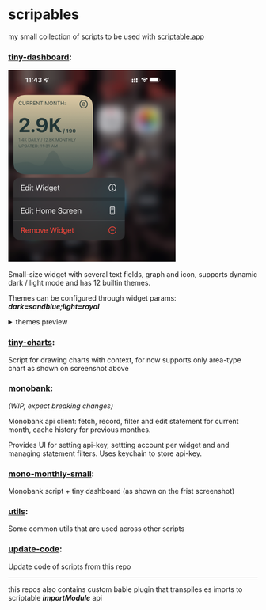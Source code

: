 # scripables
my small collection of scripts to be used with [scriptable.app](https://scriptable.app)

### [tiny-dashboard](https://github.com/Nodman/scripables/blob/main/src/tiny-dashboard.ts):


![tiny-dashboard preview](https://github.com/Nodman/scripables/blob/main/.github/screenshots/tiny-dashboard/preview.png?raw=true)

Small-size widget with several text fields, graph and icon, supports dynamic dark / light mode and has 12 builtin themes.

Themes can be configured through widget params: ***dark=sandblue;light=royal***

<details>
<summary>themes preview</summary>

*NOTE:*


*most of the colors were taken from https://uigradients.com*
*nord colors were taken from https://www.nordtheme.com*


* seablue

  ![tiny-dashboard seablue](https://github.com/Nodman/scripables/blob/main/.github/screenshots/tiny-dashboard/seablue.png?raw=true)

* cloud

  ![tiny-dashboard cloud](https://github.com/Nodman/scripables/blob/main/.github/screenshots/tiny-dashboard/cloud.png?raw=true)

* midnight
  
  ![tiny-dashboard midnight](https://github.com/Nodman/scripables/blob/main/.github/screenshots/tiny-dashboard/midnight.png?raw=true)

* royal

  ![tiny-dashboard royal](https://github.com/Nodman/scripables/blob/main/.github/screenshots/tiny-dashboard/royal.png?raw=true)

* dull

  ![tiny-dashboard dull](https://github.com/Nodman/scripables/blob/main/.github/screenshots/tiny-dashboard/dull.png?raw=true)

* anamnisar

  ![tiny-dashboard anamnisar](https://github.com/Nodman/scripables/blob/main/.github/screenshots/tiny-dashboard/anamnisar.png?raw=true)

* ash

  ![tiny-dashboard ash](https://github.com/Nodman/scripables/blob/main/.github/screenshots/tiny-dashboard/ash.png?raw=true)

* pacific

  ![tiny-dashboard pacific](https://github.com/Nodman/scripables/blob/main/.github/screenshots/tiny-dashboard/pacific.png?raw=true)

* sin

  ![tiny-dashboard sin](https://github.com/Nodman/scripables/blob/main/.github/screenshots/tiny-dashboard/sin.png?raw=true)

* sandblue

  ![tiny-dashboard sandblue](https://github.com/Nodman/scripables/blob/main/.github/screenshots/tiny-dashboard/sandblue.png?raw=true)

* nord

  ![tiny-dashboard nord](https://github.com/Nodman/scripables/blob/main/.github/screenshots/tiny-dashboard/nord.png?raw=true)

* nordlight

  ![tiny-dashboard nordlight](https://github.com/Nodman/scripables/blob/main/.github/screenshots/tiny-dashboard/nordlight.png?raw=true)

</details>



### [tiny-charts](https://github.com/Nodman/scripables/blob/main/src/tiny-charts.ts):

Script for drawing charts with context, for now supports only area-type chart as shown on screenshot above



### [monobank](https://github.com/Nodman/scripables/blob/main/src/monobank.ts):

*(WIP, expect breaking changes)*

Monobank api client: fetch, record, filter and edit statement for current month, cache history for previous monthes.

Provides UI for setting api-key, settting account per widget and and managing statement filters. Uses keychain to store api-key.

### [mono-monthly-small](https://github.com/Nodman/scripables/blob/main/src/mono-monthly-small.ts):

Monobank script + tiny dashboard (as shown on the frist screenshot)

### [utils](https://github.com/Nodman/scripables/blob/main/src/utils.ts):

Some common utils that are used across other scripts

### [update-code](https://github.com/Nodman/scripables/blob/main/src/update-code.ts):

Update code of scripts from this repo

---

this repos also contains custom bable plugin that transpiles es imprts to scriptable ***importModule*** api
